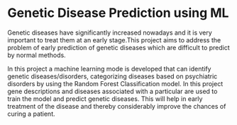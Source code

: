 # Genetic Disease Prediction using ML
Genetic diseases have significantly increased nowadays and it is very important to treat them at an early stage.This project aims to address the problem of early prediction of genetic diseases which are difficult to predict by normal methods.

In this project a machine learning mode is developed that can identify genetic diseases/disorders, categorizing diseases based on psychiatric disorders by using the Random Forest Classification model. In this project gene descriptions and diseases associated with a particular are used to train the model and predict genetic diseases.
This will help in early treatment of the disease and thereby considerably improve the chances of curing a patient.
